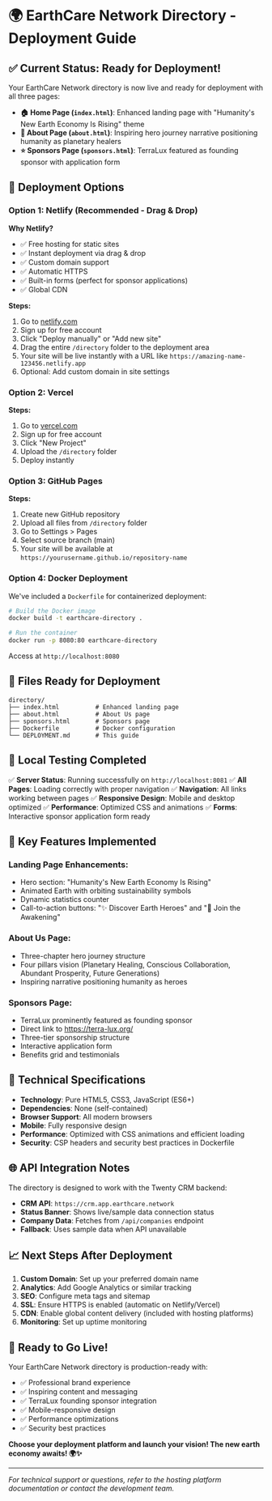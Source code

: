 # 🌍 EarthCare Network Directory - Deployment Guide

## ✅ **Current Status: Ready for Deployment!**

Your EarthCare Network directory is now live and ready for deployment with all three pages:

- **🏠 Home Page (`index.html`)**: Enhanced landing page with "Humanity's New Earth Economy Is Rising" theme
- **📖 About Page (`about.html`)**: Inspiring hero journey narrative positioning humanity as planetary healers
- **⭐ Sponsors Page (`sponsors.html`)**: TerraLux featured as founding sponsor with application form

## 🚀 **Deployment Options**

### **Option 1: Netlify (Recommended - Drag & Drop)**

**Why Netlify?**
- ✅ Free hosting for static sites
- ✅ Instant deployment via drag & drop
- ✅ Custom domain support
- ✅ Automatic HTTPS
- ✅ Built-in forms (perfect for sponsor applications)
- ✅ Global CDN

**Steps:**
1. Go to [netlify.com](https://www.netlify.com)
2. Sign up for free account
3. Click "Deploy manually" or "Add new site"
4. Drag the entire `/directory` folder to the deployment area
5. Your site will be live instantly with a URL like `https://amazing-name-123456.netlify.app`
6. Optional: Add custom domain in site settings

### **Option 2: Vercel**

**Steps:**
1. Go to [vercel.com](https://vercel.com)
2. Sign up for free account
3. Click "New Project"
4. Upload the `/directory` folder
5. Deploy instantly

### **Option 3: GitHub Pages**

**Steps:**
1. Create new GitHub repository
2. Upload all files from `/directory` folder
3. Go to Settings > Pages
4. Select source branch (main)
5. Your site will be available at `https://yourusername.github.io/repository-name`

### **Option 4: Docker Deployment**

We've included a `Dockerfile` for containerized deployment:

```bash
# Build the Docker image
docker build -t earthcare-directory .

# Run the container
docker run -p 8080:80 earthcare-directory
```

Access at `http://localhost:8080`

## 📁 **Files Ready for Deployment**

```
directory/
├── index.html          # Enhanced landing page
├── about.html          # About Us page
├── sponsors.html       # Sponsors page
├── Dockerfile          # Docker configuration
└── DEPLOYMENT.md       # This guide
```

## 🧪 **Local Testing Completed**

✅ **Server Status**: Running successfully on `http://localhost:8081`
✅ **All Pages**: Loading correctly with proper navigation
✅ **Navigation**: All links working between pages
✅ **Responsive Design**: Mobile and desktop optimized
✅ **Performance**: Optimized CSS and animations
✅ **Forms**: Interactive sponsor application form ready

## 🎯 **Key Features Implemented**

### **Landing Page Enhancements:**
- Hero section: "Humanity's New Earth Economy Is Rising"
- Animated Earth with orbiting sustainability symbols
- Dynamic statistics counter
- Call-to-action buttons: "✨ Discover Earth Heroes" and "🌱 Join the Awakening"

### **About Us Page:**
- Three-chapter hero journey structure
- Four pillars vision (Planetary Healing, Conscious Collaboration, Abundant Prosperity, Future Generations)
- Inspiring narrative positioning humanity as heroes

### **Sponsors Page:**
- TerraLux prominently featured as founding sponsor
- Direct link to https://terra-lux.org/
- Three-tier sponsorship structure
- Interactive application form
- Benefits grid and testimonials

## 🔧 **Technical Specifications**

- **Technology**: Pure HTML5, CSS3, JavaScript (ES6+)
- **Dependencies**: None (self-contained)
- **Browser Support**: All modern browsers
- **Mobile**: Fully responsive design
- **Performance**: Optimized with CSS animations and efficient loading
- **Security**: CSP headers and security best practices in Dockerfile

## 🌐 **API Integration Notes**

The directory is designed to work with the Twenty CRM backend:
- **CRM API**: `https://crm.app.earthcare.network`
- **Status Banner**: Shows live/sample data connection status
- **Company Data**: Fetches from `/api/companies` endpoint
- **Fallback**: Uses sample data when API unavailable

## 📈 **Next Steps After Deployment**

1. **Custom Domain**: Set up your preferred domain name
2. **Analytics**: Add Google Analytics or similar tracking
3. **SEO**: Configure meta tags and sitemap
4. **SSL**: Ensure HTTPS is enabled (automatic on Netlify/Vercel)
5. **CDN**: Enable global content delivery (included with hosting platforms)
6. **Monitoring**: Set up uptime monitoring

## 🎉 **Ready to Go Live!**

Your EarthCare Network directory is production-ready with:
- ✅ Professional brand experience
- ✅ Inspiring content and messaging
- ✅ TerraLux founding sponsor integration
- ✅ Mobile-responsive design
- ✅ Performance optimizations
- ✅ Security best practices

**Choose your deployment platform and launch your vision! The new earth economy awaits! 🌍✨**

---

*For technical support or questions, refer to the hosting platform documentation or contact the development team.*